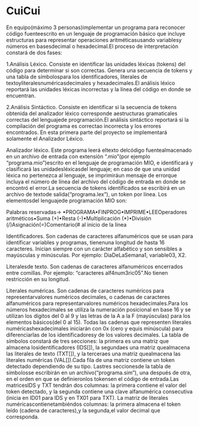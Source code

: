# CuiCui

En equipo(máximo 3 personas)implementar un programa para reconocer código fuenteescrito en un lenguaje de  programación  básico  que  incluye  estructuras  para  representar operaciones  aritméticasusando  variablesy números en basesdecimal o hexadecimal.El proceso de interpretación constará de dos fases:

1.Análisis  Léxico.  Consiste  en  identificar  las  unidades  léxicas  (tokens)  del código  para  determinar  si  son correctas. Genera una secuencia de tokens y una tabla de símbolospara los identificadores, literales de textoyliteralesnuméricasdecimales  y  hexadecimales.El  análisis  léxico  reportará  las  unidades  léxicas incorrectas y la línea del código en donde se encuentran.

2.Análisis  Sintáctico.  Consiste  en  identificar  si  la  secuencia  de  tokens  obtenida  del  analizador  léxico corresponde  aestructuras  gramaticales  correctas  del  lenguajede  programación.El  análisis  sintáctico reportará si la compilación del programa es correctao incorrecta y los errores encontrados. En esta primera parte del proyecto se implementará solamente el Analizador Léxico.

Analizador léxico.
Este programa leerá eltexto delcódigo fuentealmacenado en un archivo de entrada con extensión “.mio”(por ejemplo “programa.mio”)escrito  en  el  lenguaje  de  programación  MIO,  e  identificará y  clasificará las unidadesléxicasdel lenguaje; en caso de que una unidad léxica no pertenezca al lenguaje, se imprimiráun mensaje de errorque incluya el número de línea del archivo del código de entrada en donde se encontró el error.La secuencia de tokens  identificados  se  escribirá  en  un  archivo  de  textode  salida(“programa.lex”), un  token por  línea. Los elementosdel lenguajede programación MIO son:

Palabras reservadas-> •PROGRAMA•FINPROG•IMPRIME•LEEOperadores aritméticos•Suma (+)•Resta (-)•Multiplicación (*)•División (/)Asignación(=)Comentario(# al inicio de la línea

Identificadores.  Son  cadenas  de  caracteres alfanuméricos que  se  usan  para  identificar  variables  y  programas, tienenuna longitud de hasta 16 caracteres. Inician siempre con un carácter alfabético y son sensibles a mayúsculas y minúsculas. Por ejemplo: DiaDeLaSemana1, variable03, X2.

Literalesde texto. Son cadenas de caracteres alfanuméricos encerrados entre comillas. Por ejemplo: “caracteres alf4num3ric05”.No tienen restricción en su longitud.

Literales  numéricas. Son  cadenas  de  caracteres numéricos  para representarvalores numéricos decimales,  o cadenas  de  caracteres alfanuméricos para representarvalores  numéricos  hexadecimales.Para  los  números hexadecimales se utiliza la numeración posicional en base 16 y se utilizan los dígitos del 0 al 9 y las letras de la A a la F (mayúsculas) para los elementos básicos(del 0 al 15). Todas las cadenas que representen literales numéricashexadecimales iniciarán con 0x (cero y equis minúscula) para diferenciarlas de los identificadoresy de los valores decimales. La tabla de símbolos constará de tres secciones: la primera es una matriz que almacena losidentificadores (IDS[]), la segundaes una matriz quealmacena las literales de texto (TXT[]), y la terceraes una matriz quealmacena las literales numéricas (VAL[]).Cada fila de una matriz contiene un token detectado dependiendo de su tipo. Lastres seccionesde la tabla de símbolosse escribirán en un archivo(“programa.sim”), una después de otra, en el orden en que se definieronlos tokensen el código de entrada.Las  matricesIDS  y  TXT  tendrán  dos  columnas:  la  primera  contiene el  valor  del  token  detectado,  y  la  segunda contiene una clave alfanumérica consecutiva (inicia en ID01 para IDS y en TX01 para TXT). La matriz de literales numéricascontienetambiéndos  columnas:  la  primera almacena  el  token leído (cadena  de  caracteres),y  la segunda,el valor decimal que corresponda.
